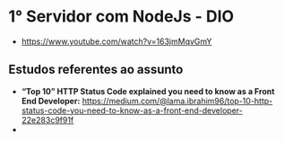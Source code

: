 # 1° Servidor com NodeJs - DIO
- https://www.youtube.com/watch?v=163jmMqvGmY

## Estudos referentes ao assunto
- **“Top 10” HTTP Status Code explained you need to know as a Front End Developer:** https://medium.com/@lama.ibrahim96/top-10-http-status-code-you-need-to-know-as-a-front-end-developer-22e283c9f91f
- 


